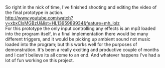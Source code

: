 So right in the nick of time, I've finished shooting and editing the video of the final prototype in action.
<br>
http://www.youtube.com/watch?v=xbxClsMGBzU&list=HL1395989934&feature=mh_lolz
<br>
For this prototype the only input controlling any effects is an mp3 loaded into the program itself, in a final implementation there would be many different triggers, and it would be picking up ambient sound not music loaded into the program; but this works well for the purposes of demonstration.
It's been a really exciting and productive couple of months and I can't believe its all come to an end. And whatever happens I've had a lot of fun working on this project.
